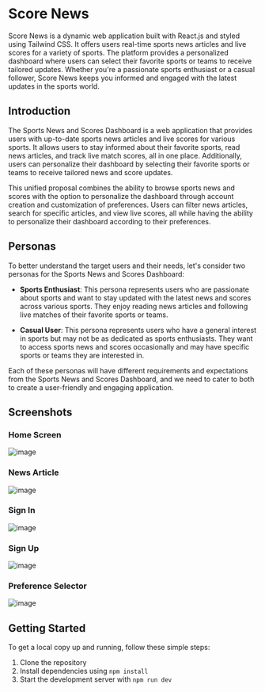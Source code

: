 # Score News

Score News is a dynamic web application built with React.js and styled using Tailwind CSS. It offers users real-time sports news articles and live scores for a variety of sports. The platform provides a personalized dashboard where users can select their favorite sports or teams to receive tailored updates. Whether you're a passionate sports enthusiast or a casual follower, Score News keeps you informed and engaged with the latest updates in the sports world.

## Introduction

The Sports News and Scores Dashboard is a web application that provides users with up-to-date sports news articles and live scores for various sports. It allows users to stay informed about their favorite sports, read news articles, and track live match scores, all in one place. Additionally, users can personalize their dashboard by selecting their favorite sports or teams to receive tailored news and score updates.

This unified proposal combines the ability to browse sports news and scores with the option to personalize the dashboard through account creation and customization of preferences. Users can filter news articles, search for specific articles, and view live scores, all while having the ability to personalize their dashboard according to their preferences.

## Personas

To better understand the target users and their needs, let's consider two personas for the Sports News and Scores Dashboard:

- **Sports Enthusiast**: This persona represents users who are passionate about sports and want to stay updated with the latest news and scores across various sports. They enjoy reading news articles and following live matches of their favorite sports or teams.

- **Casual User**: This persona represents users who have a general interest in sports but may not be as dedicated as sports enthusiasts. They want to access sports news and scores occasionally and may have specific sports or teams they are interested in.

Each of these personas will have different requirements and expectations from the Sports News and Scores Dashboard, and we need to cater to both to create a user-friendly and engaging application.

## Screenshots

### Home Screen
![image](https://github.com/patelaryan7751/score-news/assets/59426397/c702ddef-44ba-4726-b6df-0330ff89b337)

### News Article
![image](https://github.com/patelaryan7751/score-news/assets/59426397/18f751da-4d95-451c-af34-5685e24bed5b)

### Sign In
![image](https://github.com/patelaryan7751/score-news/assets/59426397/180a2046-55d1-45a0-a27c-5fc98e820f3a)

### Sign Up
![image](https://github.com/patelaryan7751/score-news/assets/59426397/a7b8af7a-283a-4495-9ec0-63e830758b5b)

### Preference Selector 
![image](https://github.com/patelaryan7751/score-news/assets/59426397/ae5e8b90-3d4b-4658-9218-faa18196e2e3)



## Getting Started

To get a local copy up and running, follow these simple steps:

1. Clone the repository
2. Install dependencies using `npm install`
3. Start the development server with `npm run dev`

